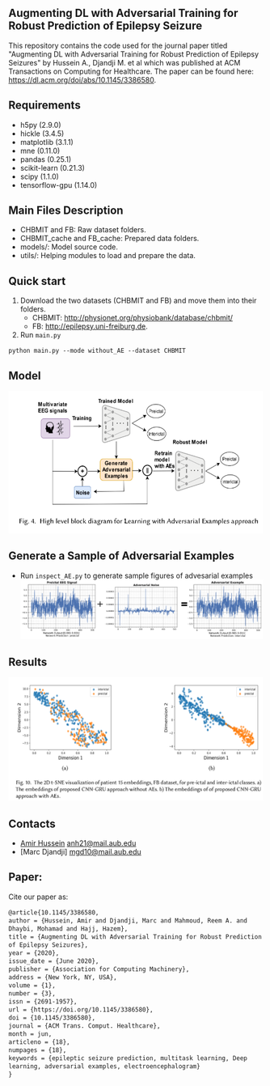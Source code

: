 ## Augmenting DL with Adversarial Training for Robust Prediction of Epilepsy Seizure

This repository contains the code used for the journal paper titled "Augmenting DL with Adversarial Training for Robust Prediction of Epilepsy Seizures" by Hussein A., Djandji M. et al which was published at ACM Transactions on Computing for Healthcare. The paper can be found here: https://dl.acm.org/doi/abs/10.1145/3386580.

## Requirements

* h5py (2.9.0)
* hickle (3.4.5)
* matplotlib (3.1.1)
* mne (0.11.0)
* pandas (0.25.1)
* scikit-learn (0.21.3)
* scipy (1.1.0)
* tensorflow-gpu (1.14.0)

## Main Files Description

- CHBMIT and FB: Raw dataset folders. 
- CHBMIT_cache and FB_cache: Prepared data folders.
- models/: Model source code.
- utils/: Helping modules to load and prepare the data.


## Quick start

1. Download the two datasets (CHBMIT and FB) and move them into their folders.
    - CHBMIT: http://physionet.org/physiobank/database/chbmit/
    - FB: http://epilepsy.uni-freiburg.de.
2. Run ```main.py```
```
python main.py --mode without_AE --dataset CHBMIT
```

## Model

![Alt text](images/proposed_approach.PNG?raw=true "proposed_approach")


## Generate a Sample of Adversarial Examples

- Run ```inspect_AE.py``` to generate sample figures of advesarial examples 
![Alt text](images/AE_noise.png?raw=true "AE")


## Results

![Alt text](images/tsne.PNG?raw=true "tsne")

## Contacts

- [Amir Hussein](https://github.com/AmirHussein96) anh21@mail.aub.edu 
- [Marc Djandji] mgd10@mail.aub.edu

## Paper:

Cite our paper as:
```
@article{10.1145/3386580,
author = {Hussein, Amir and Djandji, Marc and Mahmoud, Reem A. and Dhaybi, Mohamad and Hajj, Hazem},
title = {Augmenting DL with Adversarial Training for Robust Prediction of Epilepsy Seizures},
year = {2020},
issue_date = {June 2020},
publisher = {Association for Computing Machinery},
address = {New York, NY, USA},
volume = {1},
number = {3},
issn = {2691-1957},
url = {https://doi.org/10.1145/3386580},
doi = {10.1145/3386580},
journal = {ACM Trans. Comput. Healthcare},
month = jun,
articleno = {18},
numpages = {18},
keywords = {epileptic seizure prediction, multitask learning, Deep learning, adversarial examples, electroencephalogram}
}

```

